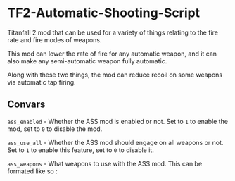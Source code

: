 # TF2-Automatic-Shooting-Script
Titanfall 2 mod that can be used for a variety of things relating to the fire rate and fire modes of weapons.

This mod can lower the rate of fire for any automatic weapon, and it can also make any semi-automatic weapon fully automatic. 

Along with these two things, the mod can reduce recoil on some weapons via automatic tap firing. 

## Convars

`ass_enabled` - Whether the ASS mod is enabled or not. Set to `1` to enable the mod, set to `0` to disable the mod.

`ass_use_all` - Whether the ASS mod should engage on all weapons or not. Set to `1` to enable this feature, set to `0` to disable it.

`ass_weapons` - What weapons to use with the ASS mod. This can be formated like so : 
